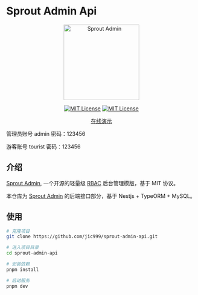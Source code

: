 # Sprout Admin Api

<p align="center">
  <a href="https://github.com/jic999/sprout-admin-api">
    <img alt="Sprout Admin" width="200" src="https://cdn.jsdelivr.net/gh/jic999/images/blog/favicon.svg">
  </a>
</p>
<p align="center">
  <a href="./LICENSE"><img alt="MIT License" src="https://badgen.net/github/license/jic999/sprout-admin-api"/></a>
  <a href="https://github.com/antfu/eslint-config"><img alt="MIT License" src="https://antfu.me/badge-code-style.svg"/></a>
</p>
<p align="center">
  <a href="http://8.134.163.96:2023/">在线演示</a>
</p>
<p>管理员账号 admin 密码：123456</p>
<p>游客账号 tourist 密码：123456</p>

## 介绍

[Sprout Admin](https://github.com/jic999/sprout-admin), 一个开源的轻量级 [RBAC](https://en.wikipedia.org/wiki/Role-based_access_control) 后台管理模版，基于 MIT 协议。

本仓库为 [Sprout Admin](https://github.com/jic999/sprout-admin) 的后端接口部分，基于 Nestjs + TypeORM + MySQL。

## 使用

```bash
# 克隆项目
git clone https://github.com/jic999/sprout-admin-api.git

# 进入项目目录
cd sprout-admin-api

# 安装依赖
pnpm install

# 启动服务
pnpm dev
```